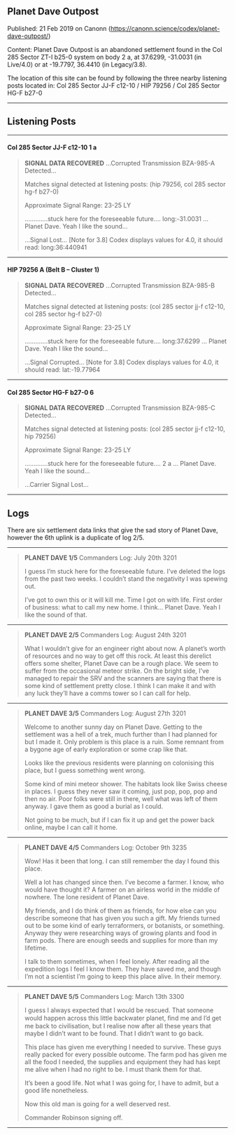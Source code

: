 ## Planet Dave Outpost

Published: 21 Feb 2019 on Canonn (https://canonn.science/codex/planet-dave-outpost/)

Content: Planet Dave Outpost is an abandoned settlement found in the Col 285 Sector ZT-I b25-0 system on body 2 a, at 37.6299, -31.0031 (in Live/4.0) or at -19.7797, 36.4410 (in Legacy/3.8).

The location of this site can be found by following the three nearby listening posts located in:
Col 285 Sector JJ-F c12-10 / HIP 79256 / Col 285 Sector HG-F b27-0

* * *

## Listening Posts

* * *

#### Col 285 Sector JJ-F c12-10 1 a

> 
> **SIGNAL DATA RECOVERED**
> …Corrupted Transmission BZA-985-A Detected…
> 
> Matches signal detected at listening posts: (hip 79256, col 285 sector hg-f b27-0)
> 
> Approximate Signal Range: 23-25 LY
> 
> ………….stuck here for the foreseeable future…. long:-31.0031 … Planet Dave. Yeah I like the sound…
> 
> …Signal Lost…
> [Note for 3.8] Codex displays values for 4.0, it should read: long:36:440941

* * *

#### HIP 79256 A (Belt B – Cluster 1)

> 
> **SIGNAL DATA RECOVERED**
> …Corrupted Transmission BZA-985-B Detected…
> 
> Matches signal detected at listening posts: (col 285 sector jj-f c12-10, col 285 sector hg-f b27-0)
> 
> Approximate Signal Range: 23-25 LY
> 
> ………….stuck here for the foreseeable future…. long:37.6299 … Planet Dave. Yeah I like the sound…
> 
> …Signal Corrupted…
> [Note for 3.8] Codex displays values for 4.0, it should read: lat:-19.77964

* * *

#### Col 285 Sector HG-F b27-0 6

> 
> **SIGNAL DATA RECOVERED**
> …Corrupted Transmission BZA-985-C Detected…
> 
> Matches signal detected at listening posts: (col 285 sector jj-f c12-10, hip 79256)
> 
> Approximate Signal Range: 23-25 LY
> 
> ………….stuck here for the foreseeable future…. 2 a … Planet Dave. Yeah I like the sound…
> 
> …Carrier Signal Lost…

* * *

## Logs

There are six settlement data links that give the sad story of Planet Dave, however the 6th uplink is a duplicate of log 2/5.

* * *

> 
> **PLANET DAVE 1/5**
> Commanders Log: July 20th 3201
> 
> I guess I’m stuck here for the foreseeable future.
> I’ve deleted the logs from the past two weeks. I couldn’t stand the negativity l was spewing out.
> 
> I’ve got to own this or it will kill me.
> Time I got on with life.
>  First order of business: what to call my new home. I think… Planet Dave. Yeah I like the sound of that.

* * *

> 
> **PLANET DAVE 2/5**
> Commanders Log: August 24th 3201
> 
> What I wouldn’t give for an engineer right about now.
> A planet’s worth of resources and no way to get off this rock.
> At least this derelict offers some shelter, Planet Dave can be a rough place. We seem to suffer from the occasional
> meteor strike.
> On the bright side, I’ve managed to repair the SRV and the scanners are saying that there is some kind of settlement pretty close.
> I think I can make it and with any luck they’ll have a comms tower so I can call for help.

* * *

> 
> **PLANET DAVE 3/5**
> Commanders Log: August 27th 3201
> 
> Welcome to another sunny day on Planet Dave. Getting to the settlement was a hell of a trek, much further than I had planned for but I made it. Only problem is this place is a ruin. Some remnant from a bygone age of early exploration or some crap like that.
> 
> Looks like the previous residents were planning on colonising this place, but I guess something went wrong. 
> 
> Some kind of mini meteor shower. The habitats look like Swiss cheese in places. I guess they never saw it coming, just pop, pop, pop and then no air. Poor folks were still in there, well what was left of them anyway. I gave them as good a burial as I could.
> 
> Not going to be much, but if I can fix it up and get the power back online, maybe I can call it home.

* * *

> 
> **PLANET DAVE 4/5**
> Commanders Log: October 9th 3235
> 
> Wow! Has it been that long. I can still remember the day I found this place.
> 
> Well a lot has changed since then. I’ve become a farmer. I know, who would have thought it? A farmer on an airless
> world in the middle of nowhere. The lone resident of Planet Dave.
> 
> My friends, and I do think of them as friends, for how else can you describe someone that has given you such a gift. My friends turned out to be some kind of early terraformers, or botanists, or something. Anyway they were researching ways of growing plants and food in farm pods. There are enough seeds and supplies for more than my lifetime.
> 
> I talk to them sometimes, when I feel lonely. After reading all the expedition logs I feel I know them. They have saved me, and though I’m not a scientist I’m going to keep this place alive. In their memory.

* * *

> 
> **PLANET DAVE 5/5**
> Commanders Log: March 13th 3300
> 
> I guess I always expected that I would be rescued. That someone would happen across this little backwater planet, ﬁnd me and I’d get me back to civilisation, but I realise now after all these years that maybe I didn’t want to be found. That I didn’t want to go back.
> 
> This place has given me everything I needed to survive. These guys really packed for every possible outcome. The farm pod has given me all the food I needed, the supplies and equipment they had has kept me alive when I had no right to be. I must thank them for that.
> 
> It’s been a good life. Not what I was going for, I have to admit, but a good life nonetheless.
> 
> Now this old man is going for a well deserved rest.
> 
> Commander Robinson signing off.
> 

* * *